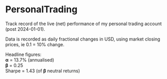 # PersonalTrading
Track record of the live (net) performance of my personal trading account (post 2024-01-01).

Data is recorded as daily fractional changes in USD, using market closing prices, ie 0.1 = 10% change.

Headline figures:  
**α** = 13.7%  (annualised)  
**β** = 0.25  
Sharpe = 1.43 (of **β** neutral returns)
